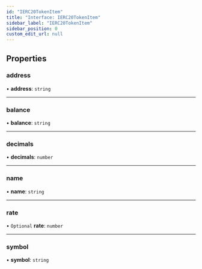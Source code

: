 ```yaml
---
id: "IERC20TokenItem"
title: "Interface: IERC20TokenItem"
sidebar_label: "IERC20TokenItem"
sidebar_position: 0
custom_edit_url: null
---
```


## Properties

### address

• **address**: `string`

___

### balance

• **balance**: `string`

___

### decimals

• **decimals**: `number`

___

### name

• **name**: `string`

___

### rate

• `Optional` **rate**: `number`

___

### symbol

• **symbol**: `string`
